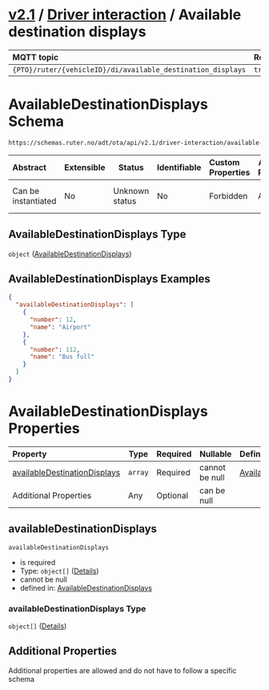 # [v2.1](../../README.md) / [Driver interaction](README.md) / Available destination displays 
 
MQTT topic                                          | Retain   | QoS 
| :------------------------------------------------ | -------- | -------- |
```{PTO}/ruter/{vehicleID}/di/available_destination_displays```  | ```true``` | ```1```

# AvailableDestinationDisplays Schema

```txt
https://schemas.ruter.no/adt/ota/api/v2.1/driver-interaction/available-destination-displays.json
```




| Abstract            | Extensible | Status         | Identifiable | Custom Properties | Additional Properties | Access Restrictions | Defined In                                                                                                                        |
| :------------------ | ---------- | -------------- | ------------ | :---------------- | --------------------- | ------------------- | --------------------------------------------------------------------------------------------------------------------------------- |
| Can be instantiated | No         | Unknown status | No           | Forbidden         | Allowed               | none                | [available-destination-displays.json](../../schema/driver-interaction/available-destination-displays.json "open original schema") |

## AvailableDestinationDisplays Type

`object` ([AvailableDestinationDisplays](available-destination-displays.md))

## AvailableDestinationDisplays Examples

```json
{
  "availableDestinationDisplays": [
    {
      "number": 12,
      "name": "Airport"
    },
    {
      "number": 112,
      "name": "Bus full"
    }
  ]
}
```

# AvailableDestinationDisplays Properties

| Property                                                      | Type    | Required | Nullable       | Defined by                                                                                                                                                                                      |
| :------------------------------------------------------------ | ------- | -------- | -------------- | :---------------------------------------------------------------------------------------------------------------------------------------------------------------------------------------------- |
| [availableDestinationDisplays](#availabledestinationdisplays) | `array` | Required | cannot be null | [AvailableDestinationDisplays](available-destination-displays-properties-availabledestinationdisplays.md "\#/properties/availableDestinationDisplays#/properties/availableDestinationDisplays") |
| Additional Properties                                         | Any     | Optional | can be null    |                                                                                                                                                                                                 |

## availableDestinationDisplays




`availableDestinationDisplays`

-   is required
-   Type: `object[]` ([Details](available-destination-displays-properties-availabledestinationdisplays-items.md))
-   cannot be null
-   defined in: [AvailableDestinationDisplays](available-destination-displays-properties-availabledestinationdisplays.md "\#/properties/availableDestinationDisplays#/properties/availableDestinationDisplays")

### availableDestinationDisplays Type

`object[]` ([Details](available-destination-displays-properties-availabledestinationdisplays-items.md))

## Additional Properties

Additional properties are allowed and do not have to follow a specific schema
